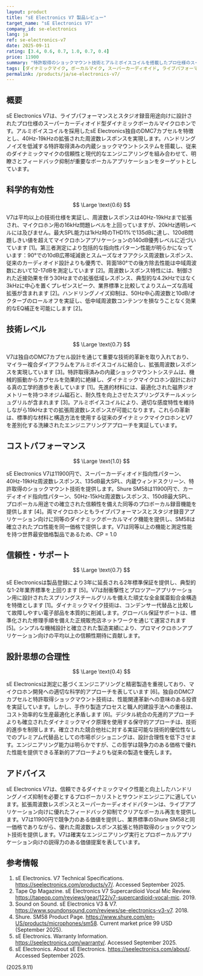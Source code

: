 ```yaml
---
layout: product
title: "sE Electronics V7 製品レビュー"
target_name: "sE Electronics V7"
company_id: se-electronics
lang: ja
ref: se-electronics-v7
date: 2025-09-11
rating: [3.4, 0.6, 0.7, 1.0, 0.7, 0.4]
price: 11900
summary: "特許取得のショックマウント技術とアルミボイスコイルを搭載したプロ仕様のスーパーカーディオイド型ダイナミックボーカルマイク。11900円で確実な性能を提供するが、コストパフォーマンスは控えめ"
tags: [ダイナミックマイク, ボーカルマイク, スーパーカーディオイド, ライブパフォーマンス, スタジオ録音, ハンドヘルド]
permalink: /products/ja/se-electronics-v7/
---
```


## 概要

sE Electronics V7は、ライブパフォーマンスとスタジオ録音用途向けに設計されたプロ仕様のスーパーカーディオイド型ダイナミックボーカルマイクロホンです。アルミボイスコイルを採用したsE Electronics独自のDMC7カプセルを特徴とし、40Hz-19kHzの拡張された周波数レスポンスを実現します。ハンドリングノイズを低減する特許取得済みの内蔵ショックマウントシステムを搭載し、従来のダイナミックマイクの信頼性と現代的なエンジニアリングを組み合わせて、明瞭さとフィードバック抑制が重要なボーカルアプリケーションをターゲットとしています。

## 科学的有効性

$$ \Large \text{0.6} $$

V7は平均以上の技術仕様を実証し、周波数レスポンスは40Hz-19kHzまで拡張され、マイクロホン用の16kHz問題レベルを上回っていますが、20kHz透明レベルには及びません。最大SPL能力は1kHz時のTHD1%で135dBに達し、120dB問題しきい値を超えてマイクロホンアプリケーションの140dB優秀レベルに近づいています [1]。第三者測定により包括的な指向性パターン性能が明らかになっています：90°での10dB広帯域減衰とスムーズなオフアクシス周波数レスポンス、従来のカーディオイド設計よりも優秀で、背面180°での後方除去性能は中域周波数において12-17dBを測定しています [2]。周波数レスポンス特性には、制御された近接効果を伴う30Hzまでの拡張低域レスポンス、典型的な4.2kHzではなく3kHzに中心を置くプレゼンスピーク、業界標準と比較してよりスムーズな高域拡張が含まれます [2]。ハンドリングノイズ抑制は、50Hz中心周波数と10dB/オクターブのロールオフを実証し、低中域周波数コンテンツを損なうことなく効果的なEQ補正を可能にします [2]。

## 技術レベル

$$ \Large \text{0.7} $$

V7は独自のDMC7カプセル設計を通じて重要な技術的革新を取り入れており、マイラー複合ダイアフラムをアルミボイスコイルに結合し、拡張周波数レスポンスを実現しています [3]。特許取得済みの内蔵ショックマウントシステムは、機械的振動からカプセルを効果的に絶縁し、ダイナミックマイクロホン設計における真の工学的進歩を表しています [1]。先進的材料には、最適化された磁界ジオメトリーを持つネオジム磁石と、耐久性を向上させたスプリングスチールメッシュグリルが含まれます [3]。アルミボイスコイルにより、適切な感度特性を維持しながら19kHzまでの拡張周波数レスポンスが可能になります。これらの革新は、標準的な材料と構造方法を使用する従来のダイナミックマイクロホンとV7を差別化する洗練されたエンジニアリングアプローチを実証しています。

## コストパフォーマンス

$$ \Large \text{1.0} $$

sE Electronics V7は11900円で、スーパーカーディオイド指向性パターン、40Hz-19kHz周波数レスポンス、135dB最大SPL、内蔵ウィンドスクリーン、特許取得のショックマウント技術を提供します。Shure SM58は11900円で、カーディオイド指向性パターン、50Hz-15kHz周波数レスポンス、150dB最大SPL、プロボーカル用途での確立された信頼性を備えた同等のプロボーカル録音機能を提供します [4]。両マイクロホンともライブパフォーマンスとスタジオ録音アプリケーション向けに同等のダイナミックボーカルマイク機能を提供し、SM58は確立されたプロ性能を同一価格で提供します。V7は同等以上の機能と測定性能を持つ世界最安価格製品であるため、CP = 1.0

## 信頼性・サポート

$$ \Large \text{0.7} $$

sE Electronicsは製品登録により3年に延長される2年標準保証を提供し、典型的な1-2年業界標準を上回ります [5]。V7は耐衝撃性とプロツアーアプリケーション用に設計されたスプリングスチールグリルを備えた頑丈な全金属亜鉛合金構造を特徴とします [1]。ダイナミックマイク技術は、コンデンサー代替品と比較して故障しやすい電子部品を本質的に削減します。グローバル保証サポートは、標準化された修理手順を備えた正規販売店ネットワークを通じて運営されます [5]。シンプルな機械設計と確立された製造実績により、プロマイクロホンアプリケーション向けの平均以上の信頼性期待に貢献します。

## 設計思想の合理性

$$ \Large \text{0.4} $$

sE Electronicsは測定に基づくエンジニアリングと精密製造を重視しており、マイクロホン開発への適切な科学的アプローチを表しています [6]。独自のDMC7カプセルと特許取得ショックマウント技術は、性能関連革新への意味のある投資を実証しています。しかし、手作り製造プロセスと職人的建設手法への重視は、コスト効率的な生産最適化と矛盾します [6]。デジタル統合の先進的アプローチよりも確立されたダイナミックマイク原理を使用する保守的アプローチは、技術的進歩を制限します。確立された競合他社に対する実証可能な技術的優位性なしでのプレミアム代替品としての市場ポジショニングは、設計合理性を低下させます。エンジニアリング能力は明らかですが、この哲学は競争力のある価格で優れた性能を提供できる革新的アプローチよりも従来の製造を優先します。

## アドバイス

sE Electronics V7は、信頼できるダイナミックマイク性能と向上したハンドリングノイズ抑制を必要とするプロボーカリストとサウンドエンジニアに適しています。拡張周波数レスポンスとスーパーカーディオイドパターンは、ライブアプリケーション向けに優れたフィードバック抑制でクリアなボーカル再生を提供します。V7は11900円で競争力のある価値を提供し、業界標準のShure SM58と同一価格でありながら、優れた周波数レスポンス拡張と特許取得のショックマウント技術を提供します。V7は確実なエンジニアリング実行とプロボーカルアプリケーション向けの説得力のある価値提案を表しています。

## 参考情報

1. sE Electronics. V7 Technical Specifications. https://seelectronics.com/products/v7/. Accessed September 2025.
2. Tape Op Magazine. sE Electronics V7 Supercardioid Vocal Mic Review. https://tapeop.com/reviews/gear/122/v7-supercardioid-vocal-mic. 2019.
3. Sound on Sound. sE Electronics V3 & V7. https://www.soundonsound.com/reviews/se-electronics-v3-v7. 2018.
4. Shure. SM58 Product Page. https://www.shure.com/en-US/products/microphones/sm58. Current market price 99 USD (September 2025).
5. sE Electronics. Warranty Information. https://seelectronics.com/warranty/. Accessed September 2025.
6. sE Electronics. About sE Electronics. https://seelectronics.com/about/. Accessed September 2025.

(2025.9.11)